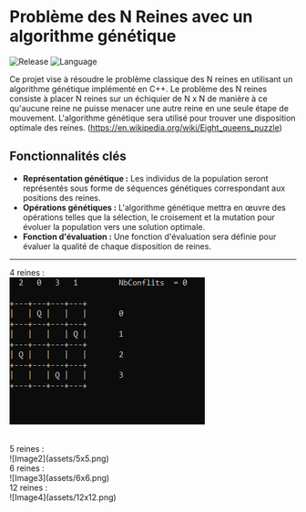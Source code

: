 # Problème des N Reines avec un algorithme génétique

![Release](https://img.shields.io/badge/Release-v1.0.0-blueviolet)
![Language](https://img.shields.io/badge/Language-C++-blue)

Ce projet vise à résoudre le problème classique des N reines en utilisant un algorithme génétique implémenté en C++. Le problème des N reines consiste à placer N reines sur un échiquier de N x N de manière à ce qu'aucune reine ne puisse menacer une autre reine en une seule étape de mouvement. L'algorithme génétique sera utilisé pour trouver une disposition optimale des reines. (https://en.wikipedia.org/wiki/Eight_queens_puzzle)

## Fonctionnalités clés

- **Représentation génétique :** Les individus de la population seront représentés sous forme de séquences génétiques correspondant aux positions des reines.
- **Opérations génétiques :** L'algorithme génétique mettra en œuvre des opérations telles que la sélection, le croisement et la mutation pour évoluer la population vers une solution optimale.
- **Fonction d'évaluation :** Une fonction d'évaluation sera définie pour évaluer la qualité de chaque disposition de reines.

---

4 reines : <br />
![Image1](assets/4x4.png)

<br />
5 reines : <br />
![Image2](assets/5x5.png)

<br />
6 reines : <br />
![Image3](assets/6x6.png)

<br />
12 reines : <br />
![Image4](assets/12x12.png)
